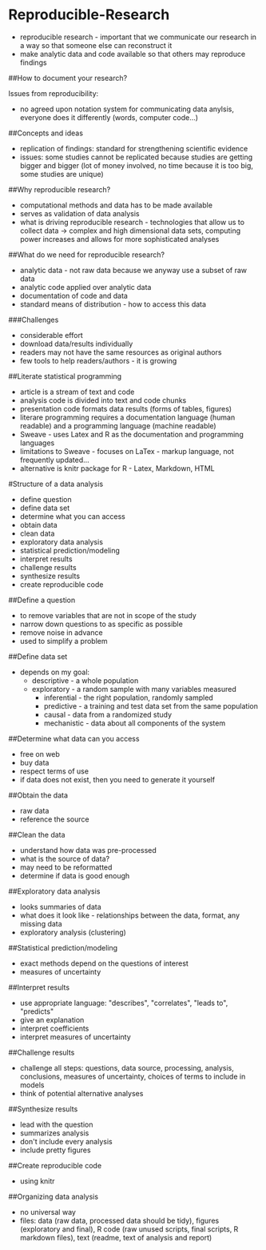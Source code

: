 # Reproducible-Research

- reproducible research - important that we communicate our research in a way so that someone else can reconstruct it
- make analytic data and code available so that others may reproduce findings

##How to document your research?

Issues from reproducibility:

- no agreed upon notation system for communicating data anylsis, everyone does it differently (words, computer code...)


##Concepts and ideas
- replication of findings: standard for strengthening scientific evidence
- issues: some studies cannot be replicated because studies are getting bigger and bigger (lot of money involved, no time because it is too big, some studies are unique)

##Why reproducible research?
- computational methods and data has to be made available
- serves as validation of data analysis
- what is driving reproducible research - technologies that allow us to collect data -> complex and high dimensional data sets, computing power increases and allows for more sophisticated analyses

##What do we need for reproducible research?
- analytic data - not raw data because we anyway use a subset of raw data
- analytic code applied over analytic data
- documentation of code and data 
- standard means of distribution - how to access this data

###Challenges
- considerable effort
- download data/results individually
- readers may not have the same resources as original authors
- few tools to help readers/authors - it is growing

##Literate statistical programming
- article is a stream of text and code  
- analysis code is divided into text and code chunks
- presentation code formats data results (forms of tables, figures)
- literare programming requires a documentation language (human readable) and a programming language (machine readable)
- Sweave - uses Latex and R as the documentation and programming languages
 - limitations to Sweave - focuses on LaTex - markup language, not frequently updated...
- alternative is knitr package for R - Latex, Markdown, HTML

#Structure of a data analysis
- define question
- define data set
- determine what you can access
- obtain data
- clean data
- exploratory data analysis
- statistical prediction/modeling
- interpret results
- challenge results
- synthesize results
- create reproducible code

##Define a question
- to remove variables that are not in scope of the study
- narrow down questions to as specific as possible
- remove noise in advance
- used to simplify a problem

##Define data set
- depends on my goal:
	- descriptive - a whole population
	- exploratory - a random sample with many variables measured
        - inferential - the right population, randomly sampled
        - predictive - a training and test data set from the same population
        - causal - data from a randomized study
        - mechanistic - data about all components of the system

##Determine what data can you access
- free on web
- buy data
- respect terms of use
- if data does not exist, then you need to generate it yourself

##Obtain the data
- raw data
- reference the source

##Clean the data
- understand how data was pre-processed
- what is the source of data?
- may need to be reformatted
- determine if data is good enough

##Exploratory data analysis
- looks summaries of data
- what does it look like - relationships between the data, format, any missing data
- exploratory analysis (clustering)

##Statistical prediction/modeling
- exact methods depend on the questions of interest
- measures of uncertainty

##Interpret results
- use appropriate language: "describes", "correlates", "leads to", "predicts"
- give an explanation
- interpret coefficients
- interpret measures of uncertainty

##Challenge results
- challenge all steps: questions, data source, processing, analysis, conclusions, measures of uncertainty, choices of terms to include in models
- think of potential alternative analyses

##Synthesize results
- lead with the question
- summarizes analysis
- don't include every analysis
- include pretty figures

##Create reproducible code
- using knitr

##Organizing data analysis
- no universal way
- files: data (raw data, processed data should be tidy), figures (exploratory and final), R code (raw unused scripts, final scripts, R markdown files), text (readme, text of analysis and report)





